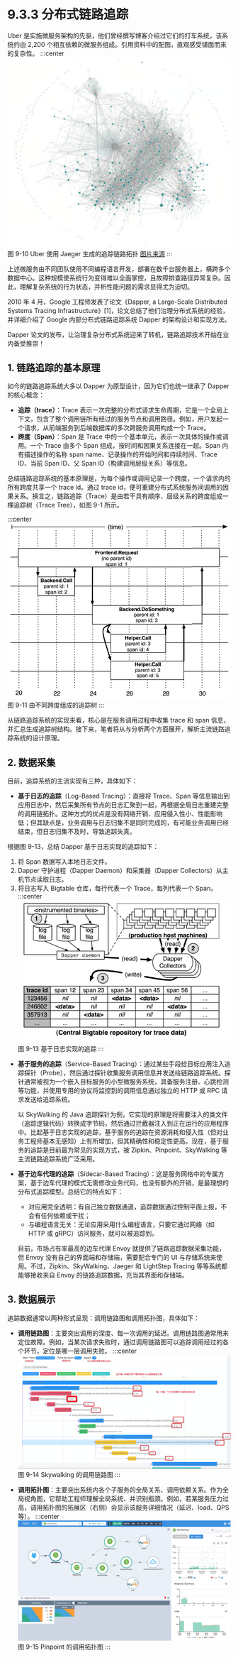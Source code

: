 # 9.3.3 分布式链路追踪

Uber 是实施微服务架构的先驱，他们曾经撰写博客介绍过它们的打车系统，该系统约由 2,200 个相互依赖的微服务组成。引用资料中的配图，直观感受铺面而来的复杂性。
:::center
  ![](../assets/uber-microservice.png)<br/>
  图 9-10 Uber 使用 Jaeger 生成的追踪链路拓扑 [图片来源](https://www.uber.com/en-IN/blog/microservice-architecture/)
:::

上述微服务由不同团队使用不同编程语言开发，部署在数千台服务器上，横跨多个数据中心。这种规模使系统行为变得难以全面掌控，且故障排查路径异常复杂。因此，理解复杂系统的行为状态，并析性能问题的需求显得尤为迫切。

2010 年 4 月，Google 工程师发表了论文《Dapper, a Large-Scale Distributed Systems Tracing Infrastructure》[1]，论文总结了他们治理分布式系统的经验，并详细介绍了 Google 内部分布式链路追踪系统 Dapper 的架构设计和实现方法。

Dapper 论文的发布，让治理复杂分布式系统迎来了转机，链路追踪技术开始在业内备受推崇！

## 1. 链路追踪的基本原理

如今的链路追踪系统大多以 Dapper 为原型设计，因为它们也统一继承了 Dapper 的核心概念：

- **追踪（trace）**：Trace 表示一次完整的分布式请求生命周期，它是一个全局上下文，包含了整个调用链所有经过的服务节点和调用路径。例如，用户发起一个请求，从前端服务到后端数据库的多次跨服务调用构成一个 Trace。
- **跨度（Span）**：Span 是 Trace 中的一个基本单元，表示一次具体的操作或调用。一个 Trace 由多个 Span 组成，按时间和因果关系连接在一起。Span 内有描述操作的名称 span name、记录操作的开始时间和持续时间、Trace ID、当前 Span ID、父 Span ID（构建调用层级关系）等信息。

总结链路追踪系统的基本原理是，为每个操作或调用记录一个跨度，一个请求内的所有跨度共享一个 trace id。通过 trace id，便可重建分布式系统服务间调用的因果关系。换言之，链路追踪（Trace）是由若干具有顺序、层级关系的跨度组成一棵追踪树（Trace Tree），如图 9-1 所示。

:::center
  ![](../assets/Dapper-trace-span.png)<br/>
  图 9-11 由不同跨度组成的追踪树
:::

从链路追踪系统的实现来看，核心是在服务调用过程中收集 trace 和 span 信息，并汇总生成追踪树结构。接下来，笔者将从与分析两个方面展开，解析主流链路追踪系统的设计原理。

## 2. 数据采集

目前，追踪系统的主流实现有三种，具体如下：

- **基于日志的追踪**（Log-Based Tracing）：直接将 Trace、Span 等信息输出到应用日志中，然后采集所有节点的日志汇聚到一起，再根据全局日志重建完整的调用链拓扑。这种方式的优点是没有网络开销、应用侵入性小、性能影响低；但其缺点是，业务调用与日志归集不是同时完成的，有可能业务调用已经结束，但日志归集不及时，导致追踪失真。

 根据图 9-13，总结 Dapper 基于日志实现的追踪如下：
  
  1. 将 Span 数据写入本地日志文件。
  2. Dapper 守护进程（Dapper Daemon）和采集器（Dapper Collectors）从主机节点读取日志。
  3. 将日志写入 Bigtable 仓库，每行代表一个 Trace，每列代表一个 Span。   
:::center
  ![](../assets/dapper-log.png)<br/>
  图 9-13 基于日志实现的追踪
:::

- **基于服务的追踪**（Service-Based Tracing）：通过某些手段给目标应用注入追踪探针（Probe），然后通过探针收集服务调用信息并发送给链路追踪系统。探针通常被视为一个嵌入目标服务的小型微服务系统，具备服务注册、心跳检测等功能，并使用专用的协议将监控到的调用信息通过独立的 HTTP 或 RPC 请求发送给追踪系统。

  以 SkyWalking 的 Java 追踪探针为例，它实现的原理是将需要注入的类文件（追踪逻辑代码）转换成字节码，然后通过拦截器注入到正在运行的应用程序中。比起基于日志实现的追踪，基于服务的追踪在资源消耗和侵入性（但对业务工程师基本无感知）上有所增加，但其精确性和稳定性更高。现在，基于服务的追踪是目前最为常见的实现方式，被 Zipkin、Pinpoint、SkyWalking 等主流链路追踪系统广泛采用。

- **基于边车代理的追踪**（Sidecar-Based Tracing）：这是服务网格中的专属方案，基于边车代理的模式无需修改业务代码，也没有额外的开销，是最理想的分布式追踪模型。总结它的特点如下：
    - 对应用完全透明：有自己独立数据通道，追踪数据通过控制平面上报，不会有任何依赖或干扰；
    - 与编程语言无关：无论应用采用什么编程语言，只要它通过网络（如 HTTP 或 gRPC）访问服务，就可以被追踪到。

  目前，市场占有率最高的边车代理 Envoy 就提供了链路追踪数据采集功能，但 Envoy 没有自己的界面端和存储端，需要配合专门的 UI 与存储系统来使用。不过，Zipkin、SkyWalking、Jaeger 和 LightStep Tracing 等等系统都能够接收来自 Envoy 的链路追踪数据，充当其界面和存储端。

## 3. 数据展示

追踪数据通常以两种形式呈现：调用链路图和调用拓扑图，具体如下：

- **调用链路图**：主要突出调用的深度、每一次调用的延迟。调用链路图通常用来定位故障。例如，当某次请求失败时，通过调用链路图可以追踪调用经过的各个环节，定位是哪一层调用失败。
:::center
  ![](../assets/skywalking-ui.jpeg)<br/>
  图 9-14 Skywalking 的调用链路图
:::

- **调用拓扑图**：主要突出系统内各个子服务的全局关系、调用依赖关系。作为全局视角图，它帮助工程师理解全局系统、并识别瓶颈。例如，若某服务压力过高，调用拓扑图的拓展区（右侧）会显示该服务详细情况（延迟、load、QPS 等）。
:::center
  ![](../assets/Pinpoint.png)<br/>
  图 9-15 Pinpoint 的调用拓扑图
:::


[^1]: 参见《Dapper, a Large-Scale Distributed Systems Tracing Infrastructure》https://research.google/pubs/dapper-a-large-scale-distributed-systems-tracing-infrastructure/

